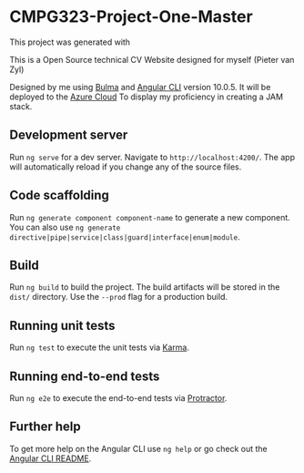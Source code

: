# CMPG323-Project-One-Master 

This project was generated with 

This is a Open Source technical CV Website designed for myself
(Pieter van Zyl)

Designed by me using [Bulma](https://bulma.io) and [Angular CLI](https://github.com/angular/angular-cli) version 10.0.5.
It will be deployed to the [Azure Cloud](https://azure.microsoft.com)
To display my proficiency in creating a JAM stack.


## Development server

Run `ng serve` for a dev server. Navigate to `http://localhost:4200/`. The app will automatically reload if you change any of the source files.

## Code scaffolding

Run `ng generate component component-name` to generate a new component. You can also use `ng generate directive|pipe|service|class|guard|interface|enum|module`.

## Build

Run `ng build` to build the project. The build artifacts will be stored in the `dist/` directory. Use the `--prod` flag for a production build.

## Running unit tests

Run `ng test` to execute the unit tests via [Karma](https://karma-runner.github.io).

## Running end-to-end tests

Run `ng e2e` to execute the end-to-end tests via [Protractor](http://www.protractortest.org/).

## Further help

To get more help on the Angular CLI use `ng help` or go check out the [Angular CLI README](https://github.com/angular/angular-cli/blob/master/README.md).

